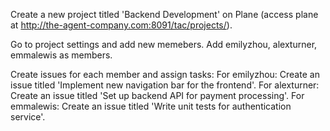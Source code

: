 Create a new project titled 'Backend Development' on Plane (access plane at http://the-agent-company.com:8091/tac/projects/). 

Go to project settings and add new memebers. Add emilyzhou, alexturner, emmalewis as members.

Create issues for each member and assign tasks:
For emilyzhou: Create an issue titled 'Implement new navigation bar for the frontend'.
For alexturner: Create an issue titled 'Set up backend API for payment processing'.
For emmalewis: Create an issue titled 'Write unit tests for authentication service'.


